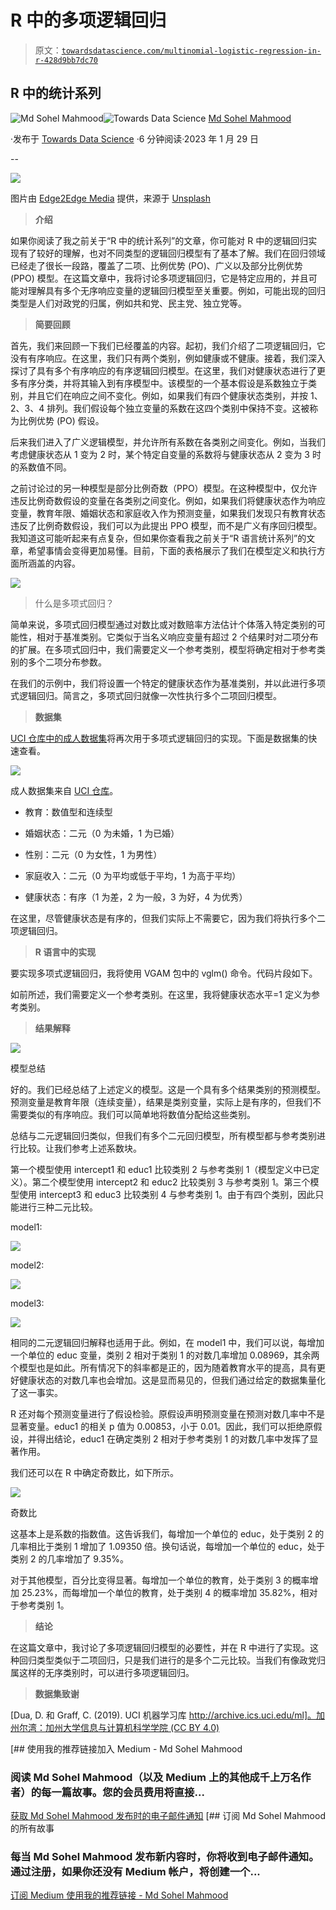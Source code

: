 # R 中的多项逻辑回归

> 原文：[`towardsdatascience.com/multinomial-logistic-regression-in-r-428d9bb7dc70`](https://towardsdatascience.com/multinomial-logistic-regression-in-r-428d9bb7dc70)

## R 中的统计系列

[](https://mdsohel-mahmood.medium.com/?source=post_page-----428d9bb7dc70--------------------------------)![Md Sohel Mahmood](https://mdsohel-mahmood.medium.com/?source=post_page-----428d9bb7dc70--------------------------------)[](https://towardsdatascience.com/?source=post_page-----428d9bb7dc70--------------------------------)![Towards Data Science](https://towardsdatascience.com/?source=post_page-----428d9bb7dc70--------------------------------) [Md Sohel Mahmood](https://mdsohel-mahmood.medium.com/?source=post_page-----428d9bb7dc70--------------------------------)

·发布于 [Towards Data Science](https://towardsdatascience.com/?source=post_page-----428d9bb7dc70--------------------------------) ·6 分钟阅读·2023 年 1 月 29 日

--

![](img/4b92b97f4d508c05364527387fd1e0bd.png)

图片由 [Edge2Edge Media](https://unsplash.com/@edge2edgemedia?utm_source=unsplash&utm_medium=referral&utm_content=creditCopyText) 提供，来源于 [Unsplash](https://unsplash.com/photos/uKlneQRwaxY?utm_source=unsplash&utm_medium=referral&utm_content=creditCopyText)

> **介绍**

如果你阅读了我之前关于“R 中的统计系列”的文章，你可能对 R 中的逻辑回归实现有了较好的理解，也对不同类型的逻辑回归模型有了基本了解。我们在回归领域已经走了很长一段路，覆盖了二项、比例优势 (PO)、广义以及部分比例优势 (PPO) 模型。在这篇文章中，我将讨论多项逻辑回归，它是特定应用的，并且可能对理解具有多个无序响应变量的逻辑回归模型至关重要。例如，可能出现的回归类型是人们对政党的归属，例如共和党、民主党、独立党等。

> **简要回顾**

首先，我们来回顾一下我们已经覆盖的内容。起初，我们介绍了二项逻辑回归，它没有有序响应。在这里，我们只有两个类别，例如健康或不健康。接着，我们深入探讨了具有多个有序响应的有序逻辑回归模型。在这里，我们对健康状态进行了更多有序分类，并将其输入到有序模型中。该模型的一个基本假设是系数独立于类别，并且它们在响应之间不变化。例如，如果我们有四个健康状态类别，并按 1、2、3、4 排列。我们假设每个独立变量的系数在这四个类别中保持不变。这被称为比例优势 (PO) 假设。

后来我们进入了广义逻辑模型，并允许所有系数在各类别之间变化。例如，当我们考虑健康状态从 1 变为 2 时，某个特定自变量的系数将与健康状态从 2 变为 3 时的系数值不同。

之前讨论过的另一种模型是部分比例奇数（PPO）模型。在这种模型中，仅允许违反比例奇数假设的变量在各类别之间变化。例如，如果我们将健康状态作为响应变量，教育年限、婚姻状态和家庭收入作为预测变量，如果我们发现只有教育状态违反了比例奇数假设，我们可以为此提出 PPO 模型，而不是广义有序回归模型。我知道这可能听起来有点复杂，但如果你查看我之前关于“R 语言统计系列”的文章，希望事情会变得更加易懂。目前，下面的表格展示了我们在模型定义和执行方面所涵盖的内容。

![](img/8f9e1f54afdfc6343b3f9550100b6068.png)

> 什么是多项式回归？

简单来说，多项式回归模型通过对数比或对数赔率方法估计个体落入特定类别的可能性，相对于基准类别。它类似于当名义响应变量有超过 2 个结果时对二项分布的扩展。在多项式回归中，我们需要定义一个参考类别，模型将确定相对于参考类别的多个二项分布参数。

在我们的示例中，我们将设置一个特定的健康状态作为基准类别，并以此进行多项式逻辑回归。简言之，多项式回归就像一次性执行多个二项回归模型。

> **数据集**

[UCI 仓库中的成人数据集](https://archive.ics.uci.edu/ml/datasets/adult)将再次用于多项式逻辑回归的实现。下面是数据集的快速查看。

![](img/2cfd35028c97cea40f1df9dcfbacd968.png)

成人数据集来自 [UCI 仓库](https://archive.ics.uci.edu/ml/datasets/adult)。

+   教育：数值型和连续型

+   婚姻状态：二元（0 为未婚，1 为已婚）

+   性别：二元（0 为女性，1 为男性）

+   家庭收入：二元（0 为平均或低于平均，1 为高于平均）

+   健康状态：有序（1 为差，2 为一般，3 为好，4 为优秀）

在这里，尽管健康状态是有序的，但我们实际上不需要它，因为我们将执行多个二项逻辑回归。

> **R 语言中的实现**

要实现多项式逻辑回归，我将使用 VGAM 包中的 vglm() 命令。代码片段如下。

如前所述，我们需要定义一个参考类别。在这里，我将健康状态水平=1 定义为参考类别。

> **结果解释**

![](img/d9ea6eb6bf81a219bb8797dc2cbc96ca.png)

模型总结

好的。我们已经总结了上述定义的模型。这是一个具有多个结果类别的预测模型。预测变量是教育年限（连续变量），结果是类别变量，实际上是有序的，但我们不需要类似的有序响应。我们可以简单地将数值分配给这些类别。

总结与二元逻辑回归类似，但我们有多个二元回归模型，所有模型都与参考类别进行比较。让我们参考上述系数块。

第一个模型使用 intercept1 和 educ1 比较类别 2 与参考类别 1（模型定义中已定义）。第二个模型使用 intercept2 和 educ2 比较类别 3 与参考类别 1。第三个模型使用 intercept3 和 educ3 比较类别 4 与参考类别 1。由于有四个类别，因此只能进行三种二元比较。

model1:

![](img/902ddfa90cb1c4dac5e703380e7f671a.png)

model2:

![](img/1ffe499a83809e51c16934216d161aa4.png)

model3:

![](img/332333c92603a9ddf76c5ba018e7829a.png)

相同的二元逻辑回归解释也适用于此。例如，在 model1 中，我们可以说，每增加一个单位的 educ 变量，类别 2 相对于类别 1 的对数几率增加 0.08969，其余两个模型也是如此。所有情况下的斜率都是正的，因为随着教育水平的提高，具有更好健康状态的对数几率也会增加。这是显而易见的，但我们通过给定的数据集量化了这一事实。

R 还对每个预测变量进行了假设检验。原假设声明预测变量在预测对数几率中不是显著变量。educ1 的相关 p 值为 0.00853，小于 0.01。因此，我们可以拒绝原假设，并得出结论，educ1 在确定类别 2 相对于参考类别 1 的对数几率中发挥了显著作用。

我们还可以在 R 中确定奇数比，如下所示。

![](img/0c4827519038f33867b9d488edecc8ed.png)

奇数比

这基本上是系数的指数值。这告诉我们，每增加一个单位的 educ，处于类别 2 的几率相比于类别 1 增加了 1.09350 倍。换句话说，每增加一个单位的 educ，处于类别 2 的几率增加了 9.35%。

对于其他模型，百分比变得显著。每增加一个单位的教育，处于类别 3 的概率增加 25.23%，而每增加一个单位的教育，处于类别 4 的概率增加 35.82%，相对于参考类别 1。

> **结论**

在这篇文章中，我讨论了多项逻辑回归模型的必要性，并在 R 中进行了实现。这种回归类型类似于二项回归，只是我们进行的是多个二元比较。当我们有像政党归属这样的无序类别时，可以进行多项逻辑回归。

> **数据集致谢**

[Dua, D. 和 Graff, C. (2019). UCI 机器学习库 [http://archive.ics.uci.edu/ml]。加州尔湾：加州大学信息与计算机科学学院 (CC BY 4.0)](https://archive.ics.uci.edu/ml/datasets/adult)

[](https://mdsohel-mahmood.medium.com/membership?source=post_page-----428d9bb7dc70--------------------------------) [## 使用我的推荐链接加入 Medium - Md Sohel Mahmood

### 阅读 Md Sohel Mahmood（以及 Medium 上的其他成千上万名作者）的每一篇故事。您的会员费用将直接...

[获取 Md Sohel Mahmood 发布时的电子邮件通知](https://mdsohel-mahmood.medium.com/membership?source=post_page-----428d9bb7dc70--------------------------------) [](https://mdsohel-mahmood.medium.com/subscribe?source=post_page-----428d9bb7dc70--------------------------------) [## 订阅 Md Sohel Mahmood 的所有故事

### 每当 Md Sohel Mahmood 发布新内容时，你将收到电子邮件通知。通过注册，如果你还没有 Medium 帐户，将创建一个...

[订阅 Medium 使用我的推荐链接 - Md Sohel Mahmood](https://mdsohel-mahmood.medium.com/subscribe?source=post_page-----428d9bb7dc70--------------------------------)
